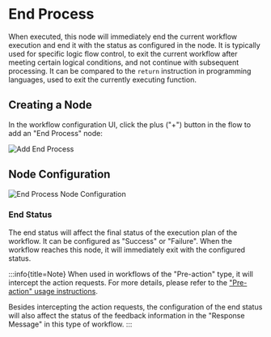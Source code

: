 # End Process

When executed, this node will immediately end the current workflow execution and end it with the status as configured in the node. It is typically used for specific logic flow control, to exit the current workflow after meeting certain logical conditions, and not continue with subsequent processing. It can be compared to the `return` instruction in programming languages, used to exit the currently executing function.

## Creating a Node

In the workflow configuration UI, click the plus ("+") button in the flow to add an "End Process" node:

![Add End Process](https://static-docs.nocobase.com/672186ab4c8f7313dd3cf9c880b524b8.png)

## Node Configuration

![End Process Node Configuration](https://static-docs.nocobase.com/bb6a597f25e9afb72836a14a0fe0683e.png)

### End Status

The end status will affect the final status of the execution plan of the workflow. It can be configured as "Success" or "Failure". When the workflow reaches this node, it will immediately exit with the configured status.

:::info{title=Note}
When used in workflows of the "Pre-action" type, it will intercept the action requests. For more details, please refer to the ["Pre-action" usage instructions](../triggers/pre-action).

Besides intercepting the action requests, the configuration of the end status will also affect the status of the feedback information in the "Response Message" in this type of workflow.
:::
